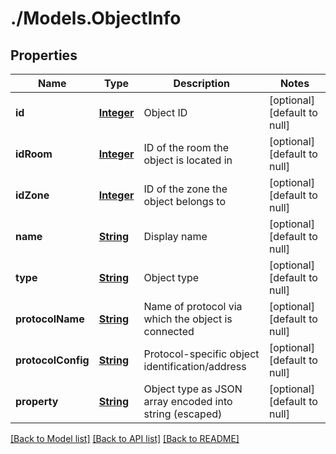 # ./Models.ObjectInfo
## Properties

Name | Type | Description | Notes
------------ | ------------- | ------------- | -------------
**id** | [**Integer**](integer.md) | Object ID | [optional] [default to null]
**idRoom** | [**Integer**](integer.md) | ID of the room the object is located in | [optional] [default to null]
**idZone** | [**Integer**](integer.md) | ID of the zone the object belongs to | [optional] [default to null]
**name** | [**String**](string.md) | Display name | [optional] [default to null]
**type** | [**String**](string.md) | Object type | [optional] [default to null]
**protocolName** | [**String**](string.md) | Name of protocol via which the object is connected | [optional] [default to null]
**protocolConfig** | [**String**](string.md) | Protocol-specific object identification/address | [optional] [default to null]
**property** | [**String**](string.md) | Object type as JSON array encoded into string (escaped) | [optional] [default to null]

[[Back to Model list]](../README.md#documentation-for-models) [[Back to API list]](../README.md#documentation-for-api-endpoints) [[Back to README]](../README.md)

